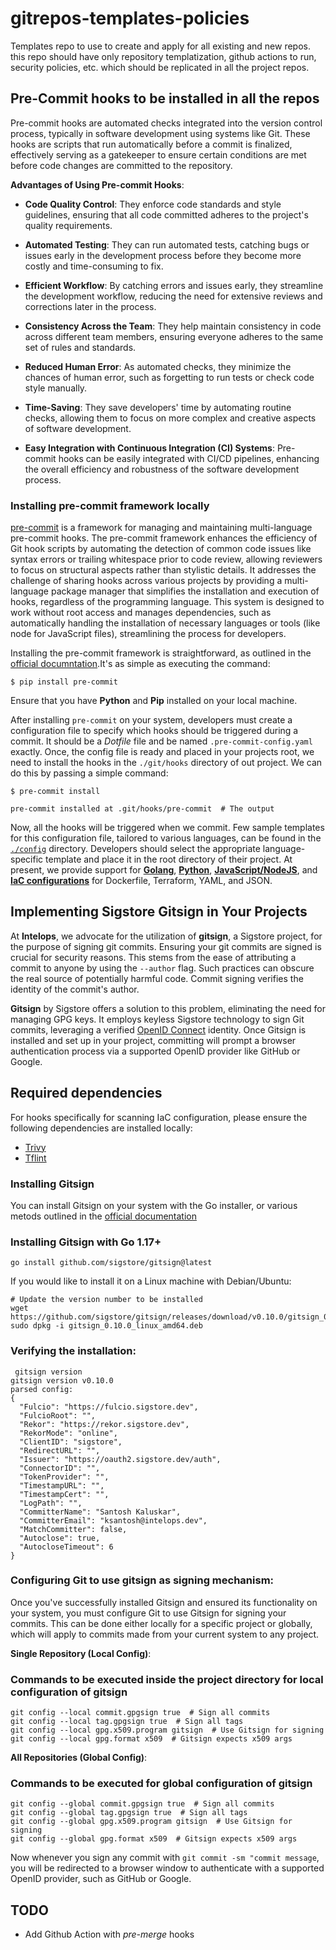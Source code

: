 # gitrepos-templates-policies
Templates repo to use to create and apply for all existing and new repos. this repo should have only repository templatization, github actions to run, security policies, etc. which should be replicated in all the project repos.


## Pre-Commit hooks to be installed in all the repos

Pre-commit hooks are automated checks integrated into the version control process, typically in software development using systems like Git. These hooks are scripts that run automatically before a commit is finalized, effectively serving as a gatekeeper to ensure certain conditions are met before code changes are committed to the repository.

**Advantages of Using Pre-commit Hooks**:

- **Code Quality Control**: They enforce code standards and style guidelines, ensuring that all code committed adheres to the project's quality requirements.

- **Automated Testing**: They can run automated tests, catching bugs or issues early in the development process before they become more costly and time-consuming to fix.

- **Efficient Workflow**: By catching errors and issues early, they streamline the development workflow, reducing the need for extensive reviews and corrections later in the process.

- **Consistency Across the Team**: They help maintain consistency in code across different team members, ensuring everyone adheres to the same set of rules and standards.

- **Reduced Human Error**: As automated checks, they minimize the chances of human error, such as forgetting to run tests or check code style manually.

- **Time-Saving**: They save developers' time by automating routine checks, allowing them to focus on more complex and creative aspects of software development.

- **Easy Integration with Continuous Integration (CI) Systems**: Pre-commit hooks can be easily integrated with CI/CD pipelines, enhancing the overall efficiency and robustness of the software development process.

### Installing pre-commit framework locally

[pre-commit](https://pre-commit.com/) is a framework for managing and maintaining multi-language pre-commit hooks. The pre-commit framework enhances the efficiency of Git hook scripts by automating the detection of common code issues like syntax errors or trailing whitespace prior to code review, allowing reviewers to focus on structural aspects rather than stylistic details. It addresses the challenge of sharing hooks across various projects by providing a multi-language package manager that simplifies the installation and execution of hooks, regardless of the programming language. This system is designed to work without root access and manages dependencies, such as automatically handling the installation of necessary languages or tools (like node for JavaScript files), streamlining the process for developers.

Installing the pre-commit framework is straightforward, as outlined in the [official documntation](https://pre-commit.com/#install).It's as simple as executing the command:

```shell
$ pip install pre-commit
```

Ensure that you have **Python** and **Pip** installed on your local machine.


After installing `pre-commit` on your system, developers must create a configuration file to specify which hooks should be triggered during a commit. It should be a *Dotfile* file and be named `.pre-commit-config.yaml` exactly. Once, the config file is ready and placed in your projects root, we need to install the hooks in the `./git/hooks` directory of out project. We can do this by passing a simple command:

```shell
$ pre-commit install

pre-commit installed at .git/hooks/pre-commit  # The output
``` 

Now, all the hooks will be triggered when we commit. Few sample templates for this configuration file, tailored to various languages, can be found in the [`./config`](./config/) directory. Developers should select the appropriate language-specific template and place it in the root directory of their project. At present, we provide support for [**Golang**](./config/golang/pre-commit-config.yaml), [**Python**](./config/python/), [**JavaScript/NodeJS**](./config/nodejs/),  and [**IaC configurations**](./config/iac/) for Dockerfile, Terraform, YAML, and JSON.


## Implementing Sigstore Gitsign in Your Projects

At **Intelops**, we advocate for the utilization of **gitsign**, a Sigstore project, for the purpose of signing git commits. Ensuring your git commits are signed is crucial for security reasons. This stems from the ease of attributing a commit to anyone by using the `--author` flag. Such practices can obscure the real source of potentially harmful code. Commit signing verifies the identity of the commit's author.

**Gitsign** by Sigstore offers a solution to this problem, eliminating the need for managing GPG keys. It employs keyless Sigstore technology to sign Git commits, leveraging a verified [OpenID Connect](https://openid.net/connect/) identity. Once Gitsign is installed and set up in your project, committing will prompt a browser authentication process via a supported OpenID provider like GitHub or Google.


## Required dependencies 

For hooks specifically for scanning IaC configuration, please ensure the following dependencies are installed locally:
- [Trivy](https://aquasecurity.github.io/trivy/v0.18.3/installation/)
- [Tflint](https://github.com/terraform-linters/tflint#installation)


### Installing Gitsign

You can install Gitsign on your system with the Go installer, or various metods outlined in the [official documentation](https://docs.sigstore.dev/signing/gitsign/#installing-gitsign)

### Installing Gitsign with Go 1.17+

```shell
go install github.com/sigstore/gitsign@latest
```
If you would like to install it on a Linux machine with Debian/Ubuntu:

```shell
# Update the version number to be installed 
wget https://github.com/sigstore/gitsign/releases/download/v0.10.0/gitsign_0.10.0_linux_amd64.deb
sudo dpkg -i gitsign_0.10.0_linux_amd64.deb
```

### Verifying the installation:

```shell
 gitsign version
gitsign version v0.10.0
parsed config:
{
  "Fulcio": "https://fulcio.sigstore.dev",
  "FulcioRoot": "",
  "Rekor": "https://rekor.sigstore.dev",
  "RekorMode": "online",
  "ClientID": "sigstore",
  "RedirectURL": "",
  "Issuer": "https://oauth2.sigstore.dev/auth",
  "ConnectorID": "",
  "TokenProvider": "",
  "TimestampURL": "",
  "TimestampCert": "",
  "LogPath": "",
  "CommitterName": "Santosh Kaluskar",
  "CommitterEmail": "ksantosh@intelops.dev",
  "MatchCommitter": false,
  "Autoclose": true,
  "AutocloseTimeout": 6
}
```

### Configuring Git to use gitsign as signing mechanism:

Once you've successfully installed Gitsign and ensured its functionality on your system, you must configure Git to use Gitsign for signing your commits. This can be done either locally for a specific project or globally, which will apply to commits made from your current system to any project.

**Single Repository (Local Config)**:
### Commands to be executed inside the project directory for local configuration of gitsign

```shell
git config --local commit.gpgsign true  # Sign all commits
git config --local tag.gpgsign true  # Sign all tags
git config --local gpg.x509.program gitsign  # Use Gitsign for signing
git config --local gpg.format x509  # Gitsign expects x509 args
```
**All Repositories (Global Config)**:
### Commands to be executed for global configuration of gitsign
```shell
git config --global commit.gpgsign true  # Sign all commits
git config --global tag.gpgsign true  # Sign all tags
git config --global gpg.x509.program gitsign  # Use Gitsign for signing
git config --global gpg.format x509  # Gitsign expects x509 args
```
Now whenever you sign any commit with `git commit -sm "commit message`, you will be redirected to a browser window to authenticate with a supported OpenID provider, such as GitHub or Google.


## TODO

- Add Github Action with *pre-merge* hooks

